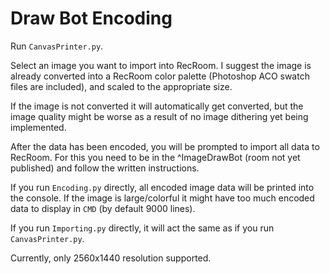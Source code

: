 # Draw Bot Encoding

Run `CanvasPrinter.py`.

Select an image you want to import into RecRoom. I suggest the image is already converted into a RecRoom color palette (Photoshop ACO swatch files are included), and scaled to the appropriate size.

If the image is not converted it will automatically get converted, but the image quality might be worse as a result of no image dithering yet being implemented.

After the data has been encoded, you will be prompted to import all data to RecRoom. For this you need to be in the ^ImageDrawBot (room not yet published) and follow the written instructions.

If you run `Encoding.py` directly, all encoded image data will be printed into the console. If the image is large/colorful it might have too much encoded data to display in `CMD` (by default 9000 lines).

If you run `Importing.py` directly, it will act the same as if you run `CanvasPrinter.py`.

Currently, only 2560x1440 resolution supported.
